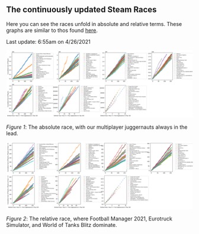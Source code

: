 ## The continuously updated Steam Races ##

Here you can see the races unfold in absolute and relative terms. These graphs are similar to thos found [here](visualizeraces.md). 

Last update: 6:55am on 4/26/2021

![AbsolutePlayers](https://raw.githubusercontent.com/drcwadaniels/steamraces/master/AbsolutePlayers_24plus.png)

*Figure 1*: The absolute race, with our multiplayer juggernauts always in the lead. 

![Relative Players](https://raw.githubusercontent.com/drcwadaniels/steamraces/master/RelativePlayers_24plus.png)

*Figure 2*: The relative race, where Football Manager 2021, Eurotruck Simulator, and World of Tanks Blitz dominate. 
